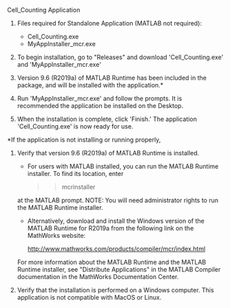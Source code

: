 Cell_Counting Application

1. Files required for Standalone Application (MATLAB not required):

	- Cell_Counting.exe
	- MyAppInstaller_mcr.exe 

2. To begin installation, go to "Releases" and download 'Cell_Counting.exe' and 'MyAppInstaller_mcr.exe'

3. Version 9.6 (R2019a) of MATLAB Runtime has been included in the package, and will be installed with the application.*

4. Run 'MyAppInstaller_mcr.exe' and follow the prompts. It is recommended the application be installed on the Desktop.

5. When the installation is complete, click 'Finish.' The application 'Cell_Counting.exe' is now ready for use.


*If the application is not installing or running properly, 

1. Verify that version 9.6 (R2019a) of MATLAB Runtime is installed.

	- For users with MATLAB installed, you can run the MATLAB Runtime installer.
	To find its location, enter
  
  	  >>mcrinstaller
      
	at the MATLAB prompt.
	NOTE: You will need administrator rights to run the MATLAB Runtime installer. 

	- Alternatively, download and install the Windows version of the MATLAB Runtime 		for R2019a from the following link on the MathWorks website:

    	http://www.mathworks.com/products/compiler/mcr/index.html
   
	For more information about the MATLAB Runtime and the MATLAB Runtime installer, 		see "Distribute Applications" in the MATLAB Compiler documentation in the 			MathWorks Documentation Center.

2. Verify that the installation is performed on a Windows computer. This application is not compatible with MacOS or Linux.
